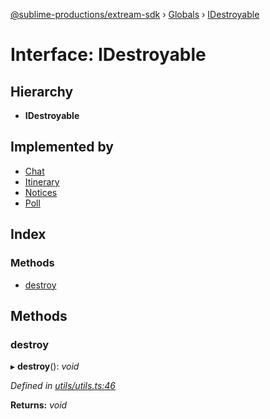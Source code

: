 [@sublime-productions/extream-sdk](../README.md) › [Globals](../globals.md) › [IDestroyable](idestroyable.md)

# Interface: IDestroyable

## Hierarchy

* **IDestroyable**

## Implemented by

* [Chat](../classes/chat.md)
* [Itinerary](../classes/itinerary.md)
* [Notices](../classes/notices.md)
* [Poll](../classes/poll.md)

## Index

### Methods

* [destroy](idestroyable.md#destroy)

## Methods

###  destroy

▸ **destroy**(): *void*

*Defined in [utils/utils.ts:46](https://github.com/Extream-SaaS/ex-sdk/blob/dd0fa1a/src/utils/utils.ts#L46)*

**Returns:** *void*
